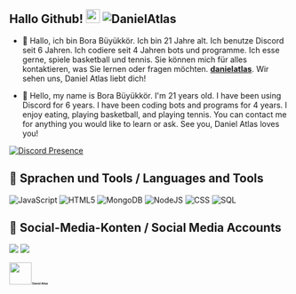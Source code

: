 ## Hallo Github!  <img src="https://cdn.discordapp.com/emojis/1067767314587586560.webp?size=96&quality=lossless" width="25px"> <img src="https://komarev.com/ghpvc/?username=DanielAtlas&label=Numbers%20of%20visitors&color=ff4600" alt="DanielAtlas" />

- 🗽 Hallo, ich bin Bora Büyükkör. Ich bin 21 Jahre alt. Ich benutze Discord seit 6 Jahren. Ich codiere seit 4 Jahren bots und programme. Ich esse gerne, spiele basketball und tennis. Sie können mich für alles kontaktieren, was Sie lernen oder fragen möchten. **[danielatlas](https://discord.com/users/587651629944274944)**. Wir sehen uns, Daniel Atlas liebt dich!

- 🗽 Hello, my name is Bora Büyükkör. I'm 21 years old. I have been using Discord for 6 years. I have been coding bots and programs for 4 years. I enjoy eating, playing basketball, and playing tennis. You can contact me for anything you would like to learn or ask. See you, Daniel Atlas loves you!


 
[![Discord Presence](https://lanyard.cnrad.dev/api/587651629944274944)](https://discord.com/users/587651629944274944)

## 💎 Sprachen und Tools / Languages and Tools
![JavaScript](https://img.shields.io/badge/javascript-%23323330.svg?style=for-the-badge&logo=javascript&logoColor=%23F7DF1E)
![HTML5](https://img.shields.io/badge/html5-%23E34F26.svg?style=for-the-badge&logo=html5&logoColor=white)
![MongoDB](https://img.shields.io/badge/MongoDB-%234ea94b.svg?style=for-the-badge&logo=mongodb&logoColor=white)
![NodeJS](https://img.shields.io/badge/node.js-6DA55F?style=for-the-badge&logo=node.js&logoColor=white)
![CSS](https://img.shields.io/badge/css-0000ff?style=for-the-badge&logo=CSS3&logoColor=white)
![SQL](https://img.shields.io/badge/SQL-ffffff?style=for-the-badge&logo=SQL#&logoColor=white)

## 📱 Social-Media-Konten / Social Media Accounts
<p align="left">
<a href="https://open.spotify.com/user/gh7yosi5g5w3vfrwhu071396w?si=1a74edbb8b004949" target"blank_"><img src="https://img.shields.io/badge/Spotify%20-1ed760.svg?&style=for-the-badge&logo=spotify&logoColor=white"></a>
<a href="https://discord.com/users/587651629944274944" target"blank_"><img src="https://img.shields.io/badge/Discord-0a032c?style=for-the-badge&logo=discord&logoColor=white"></a>
</p>

<h1 style="font-size:35%;"><img src = "https://cdn.discordapp.com/emojis/1067767551393796096.webp?size=96&quality=lossless" high="25px" width="40px"> Daniel Atlas</h1>


